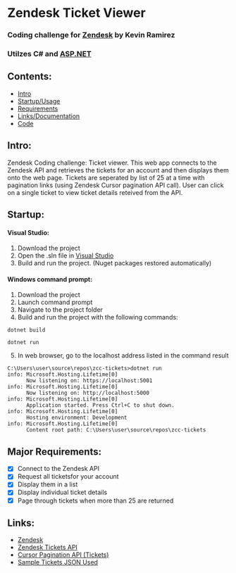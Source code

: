 # Zendesk Ticket Viewer
### Coding challenge for [Zendesk](https://www.zendesk.com/) by Kevin Ramirez
### Utilzes C# and [ASP.NET](https://dotnet.microsoft.com/apps/aspnet)

## Contents:
- [Intro](#intro)
- [Startup/Usage](#startup)
- [Requirements](#major-requirements)
- [Links/Documentation](#links)
- [Code](https://github.com/MexpressoBean/zcc-tickets)

## Intro:
Zendesk Coding challenge: Ticket viewer.
This web app connects to the Zendesk API and retrieves the tickets for an account and then displays them onto the web page.  Tickets are seperated by list of 25 at a time with pagination links (using Zendesk Cursor pagination API call).  User can click on a single ticket to view ticket details reteived from the API.

## Startup:
#### Visual Studio:
1. Download the project
2. Open the .sln file in [Visual Studio](https://visualstudio.microsoft.com/)
3. Build and run the project. (Nuget packages restored automatically)

#### Windows command prompt:
1. Download the project
2. Launch command prompt
3. Navigate to the project folder
4. Build and run the project with the following commands:
```
dotnet build
```
```
dotnet run
```

5. In web browser, go to the localhost address listed in the command result 
```
C:\Users\user\source\repos\zcc-tickets>dotnet run
info: Microsoft.Hosting.Lifetime[0]
      Now listening on: https://localhost:5001
info: Microsoft.Hosting.Lifetime[0]
      Now listening on: http://localhost:5000
info: Microsoft.Hosting.Lifetime[0]
      Application started. Press Ctrl+C to shut down.
info: Microsoft.Hosting.Lifetime[0]
      Hosting environment: Development
info: Microsoft.Hosting.Lifetime[0]
      Content root path: C:\Users\user\source\repos\zcc-tickets
```


## Major Requirements:
- [x] Connect to the Zendesk API
- [x] Request all ticketsfor your account
- [x] Display them in a list
- [x] Display individual ticket details
- [x] Page through tickets when more than 25 are returned 

## Links:
- [Zendesk](https://www.zendesk.com/)
- [Zendesk Tickets API](https://developer.zendesk.com/api-reference/ticketing/tickets/tickets/)
- [Cursor Pagination API (Tickets)](https://developer.zendesk.com/api-reference/ticketing/introduction/#pagination)
- [Sample Tickets JSON Used](https://gist.github.com/svizzari/c7ffed8e10d3a456b40ac9d18f34289c)
